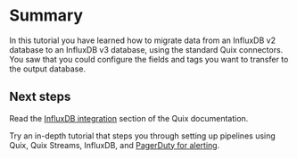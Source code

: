 # Summary

In this tutorial you have learned how to migrate data from an InfluxDB v2 database to an InfluxDB v3 database, using the standard Quix connectors. You saw that you could configure the fields and tags you want to transfer to the output database.

## Next steps

Read the [InfluxDB integration](../../integrations/databases/influxdb/overview.md) section of the Quix documentation.

Try an in-depth tutorial that steps you through setting up pipelines using Quix, Quix Streams, InfluxDB, and [PagerDuty for alerting](../../tutorials/influxdb-alerting/overview.md).
